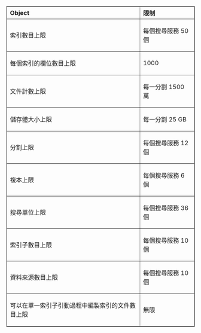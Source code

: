 <table cellspacing="0" border="1">
<tr>
  <th align="left" valign="middle">Object</th>
  <th align="left" valign="middle">限制</th>
</tr>
<tr>
  <td><p>索引數目上限</p></td>
  <td><p>每個搜尋服務 50 個</p></td>
</tr>
<tr>
  <td><p>每個索引的欄位數目上限</p></td>
  <td><p>1000</p></td>
</tr>
<tr>
  <td><p>文件計數上限</p></td>
  <td><p>每一分割 1500 萬</p></td>
</tr>
<tr>
  <td><p>儲存體大小上限</p></td>
  <td><p>每一分割 25 GB</p></td>
<tr>
  <td><p>分割上限</p></td>
  <td><p>每個搜尋服務 12 個</p></td>
</tr>
<tr>
  <td><p>複本上限</p></td>
  <td><p>每個搜尋服務 6 個</p></td>
</tr>
<tr>
  <td><p>搜尋單位上限</p></td>
  <td><p>每個搜尋服務 36 個</p></td>
</tr>
<tr>
  <td><p>索引子數目上限</p></td>
  <td><p>每個搜尋服務 10 個</p></td>
</tr>
<tr>
  <td><p>資料來源數目上限</p></td>
  <td><p>每個搜尋服務 10 個</p></td>
</tr>
<tr>
  <td><p>可以在單一索引子引動過程中編製索引的文件數目上限</p></td>
  <td><p>無限</p></td>
</tr>
</table>

<!---HONumber=July15_HO5-->